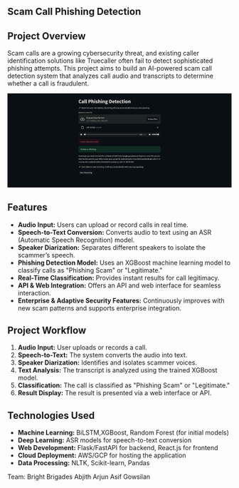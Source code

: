 ## Scam Call Phishing Detection

## Project Overview
Scam calls are a growing cybersecurity threat, and existing caller identification solutions like Truecaller often fail to detect sophisticated phishing attempts. This project aims to build an AI-powered scam call detection system that analyzes call audio and transcripts to determine whether a call is fraudulent.

![Phishing Detection](phishing.jpg)


## Features
- **Audio Input:** Users can upload or record calls in real time.  
- **Speech-to-Text Conversion:** Converts audio to text using an ASR (Automatic Speech Recognition) model.  
- **Speaker Diarization:** Separates different speakers to isolate the scammer’s speech.  
- **Phishing Detection Model:** Uses an XGBoost machine learning model to classify calls as "Phishing Scam" or "Legitimate."  
- **Real-Time Classification:** Provides instant results for call legitimacy.  
- **API & Web Integration:** Offers an API and web interface for seamless interaction.  
- **Enterprise & Adaptive Security Features:** Continuously improves with new scam patterns and supports enterprise integration.  

## Project Workflow
1. **Audio Input:** User uploads or records a call.  
2. **Speech-to-Text:** The system converts the audio into text.  
3. **Speaker Diarization:** Identifies and isolates scammer voices.  
4. **Text Analysis:** The transcript is analyzed using the trained XGBoost model.  
5. **Classification:** The call is classified as "Phishing Scam" or "Legitimate."  
6. **Result Display:** The result is presented via a web interface or API.  

## Technologies Used
- **Machine Learning:** BiLSTM,XGBoost, Random Forest (for initial models)  
- **Deep Learning:** ASR models for speech-to-text conversion  
- **Web Development:** Flask/FastAPI for backend, React.js for frontend  
- **Cloud Deployment:** AWS/GCP for hosting the application  
- **Data Processing:** NLTK, Scikit-learn, Pandas

  
Team: Bright Brigades
Abjith
Arjun
Asif
Gowsilan
 

